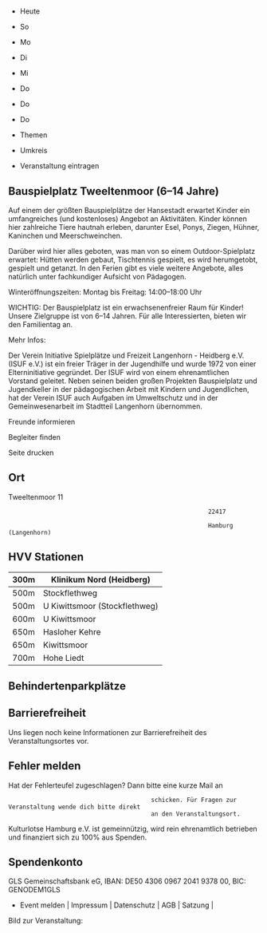 # 

- Heute
- So
- Mo
- Di
- Mi
- Do
- Do
- Do

- Themen
- Umkreis

- Veranstaltung eintragen

## Bauspielplatz Tweeltenmoor (6–14 Jahre)

<!-- image -->

Auf einem der größten Bauspielplätze der Hansestadt erwartet Kinder ein umfangreiches (und kostenloses) Angebot an Aktivitäten. Kinder können hier zahlreiche Tiere hautnah erleben, darunter Esel, Ponys, Ziegen, Hühner, Kaninchen und Meerschweinchen. 

Darüber wird hier alles geboten, was man von so einem Outdoor-Spielplatz erwartet: Hütten werden gebaut, Tischtennis gespielt, es wird herumgetobt, gespielt und getanzt. In den Ferien gibt es viele weitere Angebote, alles natürlich unter fachkundiger Aufsicht von Pädagogen.

Winteröffnungszeiten: Montag bis Freitag: 14:00–18:00 Uhr

WICHTIG:
Der Bauspielplatz ist ein erwachsenenfreier Raum für Kinder! Unsere Zielgruppe ist von 6–14 Jahren. Für alle Interessierten, bieten wir den Familientag an.

Mehr Infos: 

Der Verein Initiative Spielplätze und Freizeit Langenhorn - Heidberg e.V. (ISUF e.V.) ist ein freier Träger in der Jugendhilfe und wurde 1972 von einer Elterninitiative gegründet. Der ISUF wird von einem ehrenamtlichen Vorstand geleitet. Neben seinen beiden großen Projekten Bauspielplatz und Jugendkeller in der pädagogischen Arbeit mit Kindern und Jugendlichen, hat der Verein ISUF auch Aufgaben im Umweltschutz und in der Gemeinwesenarbeit im Stadtteil Langenhorn übernommen.

Freunde informieren

Begleiter finden

Seite drucken

## Ort

Tweeltenmoor 11

				                                            22417 

				                                            Hamburg (Langenhorn)

## HVV Stationen

| 300m   | Klinikum Nord (Heidberg)      |
|--------|-------------------------------|
| 500m   | Stockflethweg                 |
| 500m   | U Kiwittsmoor (Stockflethweg) |
| 600m   | U Kiwittsmoor                 |
| 650m   | Hasloher Kehre                |
| 650m   | Kiwittsmoor                   |
| 700m   | Hohe Liedt                    |

## Behindertenparkplätze

## Barrierefreiheit

Uns liegen noch keine Informationen zur Barrierefreiheit des Veranstaltungsortes vor.

## Fehler melden

Hat der Fehlerteufel zugeschlagen? Dann bitte eine kurze Mail an
											
											schicken. Für Fragen zur Veranstaltung wende dich bitte direkt
											an den Veranstaltungsort.

Kulturlotse Hamburg e.V. ist gemeinnützig, wird rein ehrenamtlich betrieben und finanziert sich zu 100% aus Spenden.

## Spendenkonto

GLS Gemeinschaftsbank eG, IBAN: DE50 4306 0967 2041 9378 00, BIC: GENODEM1GLS

- Event melden | Impressum | Datenschutz | AGB | Satzung |

Bild zur Veranstaltung:

<!-- image -->